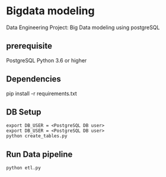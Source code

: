 # Bigdata modeling
Data Engineering Project: Big Data modeling using postgreSQL


## prerequisite

PostgreSQL
Python 3.6 or higher


## Dependencies
pip install -r requirements.txt


## DB Setup
```
export DB_USER = <PostgreSQL DB user>
export DB_USER = <PostgreSQL DB user>
python create_tables.py 

```

## Run Data pipeline
```
python etl.py 
```
